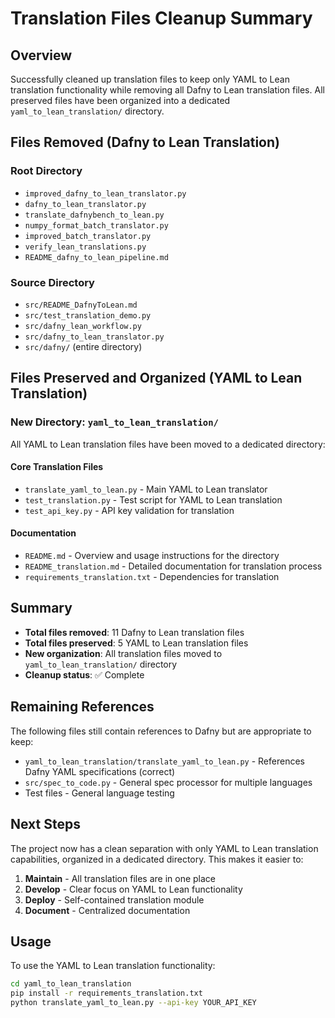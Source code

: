 # Translation Files Cleanup Summary

## Overview

Successfully cleaned up translation files to keep only YAML to Lean translation functionality while removing all Dafny to Lean translation files. All preserved files have been organized into a dedicated `yaml_to_lean_translation/` directory.

## Files Removed (Dafny to Lean Translation)

### Root Directory

- `improved_dafny_to_lean_translator.py`
- `dafny_to_lean_translator.py`
- `translate_dafnybench_to_lean.py`
- `numpy_format_batch_translator.py`
- `improved_batch_translator.py`
- `verify_lean_translations.py`
- `README_dafny_to_lean_pipeline.md`

### Source Directory

- `src/README_DafnyToLean.md`
- `src/test_translation_demo.py`
- `src/dafny_lean_workflow.py`
- `src/dafny_to_lean_translator.py`
- `src/dafny/` (entire directory)

## Files Preserved and Organized (YAML to Lean Translation)

### New Directory: `yaml_to_lean_translation/`

All YAML to Lean translation files have been moved to a dedicated directory:

#### Core Translation Files

- `translate_yaml_to_lean.py` - Main YAML to Lean translator
- `test_translation.py` - Test script for YAML to Lean translation
- `test_api_key.py` - API key validation for translation

#### Documentation

- `README.md` - Overview and usage instructions for the directory
- `README_translation.md` - Detailed documentation for translation process
- `requirements_translation.txt` - Dependencies for translation

## Summary

- **Total files removed**: 11 Dafny to Lean translation files
- **Total files preserved**: 5 YAML to Lean translation files
- **New organization**: All translation files moved to `yaml_to_lean_translation/` directory
- **Cleanup status**: ✅ Complete

## Remaining References

The following files still contain references to Dafny but are appropriate to keep:

- `yaml_to_lean_translation/translate_yaml_to_lean.py` - References Dafny YAML specifications (correct)
- `src/spec_to_code.py` - General spec processor for multiple languages
- Test files - General language testing

## Next Steps

The project now has a clean separation with only YAML to Lean translation capabilities, organized in a dedicated directory. This makes it easier to:

1. **Maintain** - All translation files are in one place
2. **Develop** - Clear focus on YAML to Lean functionality
3. **Deploy** - Self-contained translation module
4. **Document** - Centralized documentation

## Usage

To use the YAML to Lean translation functionality:

```bash
cd yaml_to_lean_translation
pip install -r requirements_translation.txt
python translate_yaml_to_lean.py --api-key YOUR_API_KEY
```
